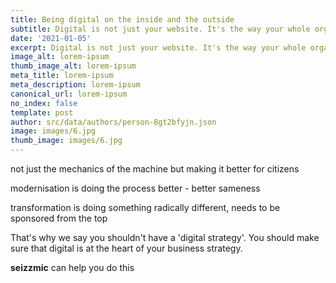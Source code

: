 ```yaml
---
title: Being digital on the inside and the outside
subtitle: Digital is not just your website. It's the way your whole organisation works.
date: '2021-01-05'
excerpt: Digital is not just your website. It's the way your whole organisation works.
image_alt: lorem-ipsum
thumb_image_alt: lorem-ipsum
meta_title: lorem-ipsum
meta_description: lorem-ipsum
canonical_url: lorem-ipsum
no_index: false
template: post
author: src/data/authors/person-8gt2bfyjn.json
image: images/6.jpg
thumb_image: images/6.jpg
---
```

not just the mechanics of the machine but making it better for citizens

modernisation is doing the process better - better sameness

transformation is doing something radically different, needs to be sponsored from the top

That's why we say you shouldn't have a 'digital strategy'. You should make sure that digital is at the heart of your business strategy.

**seizzmic** can help you do this
